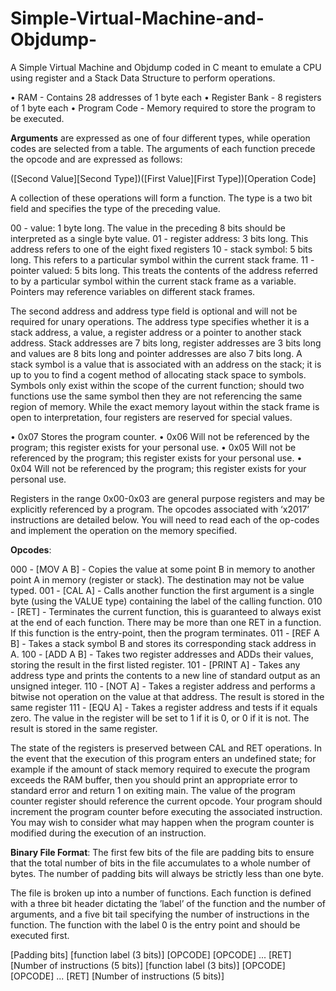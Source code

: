 # Simple-Virtual-Machine-and-Objdump-
A Simple Virtual Machine and Objdump coded in C meant to emulate a CPU using register and a Stack Data Structure to perform operations.

• RAM - Contains 28 addresses of 1 byte each
• Register Bank - 8 registers of 1 byte each
• Program Code - Memory required to store the program to be executed.

**Arguments**
are expressed as one of four different types, while operation codes are selected from a table. The
arguments of each function precede the opcode and are expressed as follows:

  ([Second Value][Second Type])([First Value][First Type])[Operation Code]
  
A collection of these operations will form a function.
The type is a two bit field and specifies the type of the preceding value.

  00 - value: 1 byte long. The value in the preceding 8 bits should be interpreted as a single byte
  value.
  01 - register address: 3 bits long. This address refers to one of the eight fixed registers
  10 - stack symbol: 5 bits long. This refers to a particular symbol within the current stack frame.
  11 - pointer valued: 5 bits long. This treats the contents of the address referred to by a particular
  symbol within the current stack frame as a variable. Pointers may reference variables on
  different stack frames.
  
The second address and address type field is optional and will not be required for unary operations.
The address type specifies whether it is a stack address, a value, a register address or a pointer to
another stack address. Stack addresses are 7 bits long, register addresses are 3 bits long and values
are 8 bits long and pointer addresses are also 7 bits long.
A stack symbol is a value that is associated with an address on the stack; it is up to you to find
a cogent method of allocating stack space to symbols. Symbols only exist within the scope of the
current function; should two functions use the same symbol then they are not referencing the same
region of memory.
While the exact memory layout within the stack frame is open to interpretation, four registers are
reserved for special values.

  • 0x07 Stores the program counter.
  • 0x06 Will not be referenced by the program; this register exists for your personal use.
  • 0x05 Will not be referenced by the program; this register exists for your personal use.
  • 0x04 Will not be referenced by the program; this register exists for your personal use.
  
Registers in the range 0x00-0x03 are general purpose registers and may be explicitly referenced by a
program.
The opcodes associated with ‘x2017’ instructions are detailed below. You will need to read each of
the op-codes and implement the operation on the memory specified.

**Opcodes**:

  000 - [MOV A B] - Copies the value at some point B in memory to another point A in memory
  (register or stack). The destination may not be value typed.
  001 - [CAL A] - Calls another function the first argument is a single byte (using the VALUE type)
  containing the label of the calling function.
  010 - [RET] - Terminates the current function, this is guaranteed to always exist at the end of each
  function. There may be more than one RET in a function. If this function is the entry-point,
  then the program terminates.
  011 - [REF A B] - Takes a stack symbol B and stores its corresponding stack address in A.
  100 - [ADD A B] - Takes two register addresses and ADDs their values, storing the result in the first
  listed register.
  101 - [PRINT A] - Takes any address type and prints the contents to a new line of standard output
  as an unsigned integer.
  110 - [NOT A] - Takes a register address and performs a bitwise not operation on the value at that
  address. The result is stored in the same register
  111 - [EQU A] - Takes a register address and tests if it equals zero. The value in the register will be
  set to 1 if it is 0, or 0 if it is not. The result is stored in the same register.
  
The state of the registers is preserved between CAL and RET operations.
In the event that the execution of this program enters an undefined state; for example if the amount
of stack memory required to execute the program exceeds the RAM buffer, then you should print an
appropriate error to standard error and return 1 on exiting main.
The value of the program counter register should reference the current opcode. Your program should
increment the program counter before executing the associated instruction. You may wish to consider
what may happen when the program counter is modified during the execution of an instruction.

**Binary File Format**:
The first few bits of the file are padding bits to ensure that the total number of bits in the file accumulates
to a whole number of bytes. The number of padding bits will always be strictly less than one
byte.

The file is broken up into a number of functions. Each function is defined with a three bit header
dictating the ’label’ of the function and the number of arguments, and a five bit tail specifying the
number of instructions in the function. The function with the label 0 is the entry point and should be
executed first.

[Padding bits]
[function label (3 bits)]
  [OPCODE]
  [OPCODE]
  ...
  [RET]
  [Number of instructions (5 bits)]
[function label (3 bits)]
  [OPCODE]
  [OPCODE]
  ...
  [RET]
  [Number of instructions (5 bits)]
 
 
